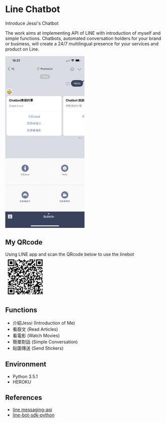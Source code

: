 # Line Chatbot

Introduce Jessi's Chatbot

The work aims at implementing API of LINE with introduction of myself and simple functions. Chatbots, automated conversation holders for your brand or business, will create a 24/7 multilingual presence for your services and product on Line.

<img src="https://github.com/chiehhsi/line-bot/blob/master/pic/screenshot.PNG" width="50%" height="50%">

## My QRcode
Using LINE app and scan the QRcode below to use the linebot
<img src="https://github.com/chiehhsi/line-bot/blob/master/pic/QRcode.png" width="25%" height="25%">

## Functions
* 介紹Jessi (Introduction of Me)
* 看廢文 (Read Articles)
* 看電影 (Watch Movies)
* 簡單對話 (Simple Conversation)
* 貼圖傳送 (Send Stickers)

## Environment

* Python 3.5.1
* HEROKU

## References

* [line messaging-api](https://devdocs.line.me/en/#messaging-api)
* [line-bot-sdk-python](https://github.com/line/line-bot-sdk-python)
